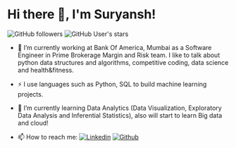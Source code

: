 <!-- ### Hi there 👋, I'm Suryansh!

<!--
**Suryan5h/Suryan5h** is a ✨ _special_ ✨ repository because its `README.md` (this file) appears on your GitHub profile.

Here are some ideas to get you started:

- 🔭 I’m currently working on ...
- 🌱 I’m currently learning ...
- 👯 I’m looking to collaborate on ...
- 🤔 I’m looking for help with ...
- 💬 Ask me about ...
- 📫 How to reach me: ...
- 😄 Pronouns: ...
- ⚡ Fun fact: ...
-->

# Hi there 👋, I'm Suryansh!
![GitHub followers](https://img.shields.io/github/followers/Suryan5h?style=for-the-badge&logo=appveyor)
![GitHub User's stars](https://img.shields.io/github/stars/Suryan5h?affiliations=OWNER&style=for-the-badge&logo=appveyor)

- 🔭 I’m currently working at Bank Of America, Mumbai as a Software Engineer in Prime Brokerage Margin and Risk team. I like to talk about python data structures and algorithms, competitive coding, data science and health&fitness.

- ⚡ I use languages such as Python, SQL to build machine learning projects.

- 🌱 I’m currently learning Data Analytics (Data Visualization, Exploratory Data Analysis and Inferential Statistics), also will start to learn Big data and cloud!

- 📫 How to reach me:   [![Linkedin](https://imgur.com/PXyIkWx.png)](https://www.linkedin.com/in/suryanshbhardwaj46/) [![Github](https://imgur.com/evWgFgB.png)](https://github.com/Suryan5h)
